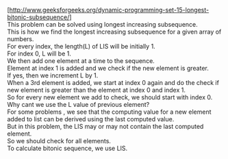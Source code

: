 [http://www.geeksforgeeks.org/dynamic-programming-set-15-longest-bitonic-subsequence/]		
This problem can be solved using longest increasing subsequence.	
This is how we find the longest increasing subsequence for a given array of numbers.	
For every index, the length(L) of LIS will be initially 1.		
For index 0, L will be 1.		
We then add one element at a time to the sequence.		
Element at index 1 is added and we check if the new element is greater.		
If yes, then we increment L by 1.	
When a 3rd element is added, we start at index 0 again and do the check if new element is greater than the element at index 0 and index 1.		
So for every new element we add to check, we should start with index 0.		
Why cant we use the L value of previous element?	
For some problems , we see that the computing value for a new element added to list can be derived using the last computed value.  
But in this problem, the LIS may or may not contain the last computed element.  
So we should check for all elements.  
To calculate bitonic sequence, we use LIS.  
